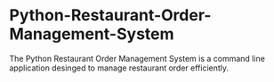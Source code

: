 # Python-Restaurant-Order-Management-System
The Python Restaurant Order Management System is a command line application desinged to manage restaurant order efficiently.
